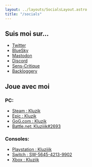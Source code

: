 ```yaml
---
layout: ../layouts/SocialsLayout.astro
title: "/socials"
---
```


## Suis moi sur...

* [Twitter](http://x.com/kiuzik)
* [BlueSky](https://bsky.app/profile/kluzik.fun)
* [Mastodon](https://mastodon.social/@Kluzik)
* [Discord](https://discord.com/users/169542630420512769)
* [Sens-Critique](https://www.senscritique.com/Kluzik)
* [Backloggery](https://backloggery.com/Kluzik)

## Joue avec moi
### PC:
* [Steam : Kluzik](https://steamcommunity.com/id/kluzik/)
* [Epic : Kluzik](https://store.epicgames.com/u/15e45bccb6e64b0e9502ce387cd2cc6d)
* [GoG.com : Kluzik](https://www.gog.com/u/kluzik)
* [Battle.net: Kluziiik#2693]()


### Consoles:

* [Playstation : Kluziiik](https://psnprofiles.com/Kluziiik)
* [Switch : SW-5645-4213-9902]()
* [Xbox : Kluziik](https://account.xbox.com/fr-fr/Profile?xr=mebarnav&rtc=1&csrf=icO63NJM38ELWOKgvD8M0yMrVjTPBrpuHzwpBUtJHO6AB2KDNDrG-rv_xNEvFoO4JmzDDj6aa35msg5Aa_teiPPfYEk1&wa=wsignin1.0)





